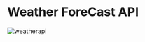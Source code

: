 # Weather ForeCast API

![weatherapi](https://user-images.githubusercontent.com/44177280/118444438-bb9b3880-b70a-11eb-8d55-318a4e07c8d7.PNG)
